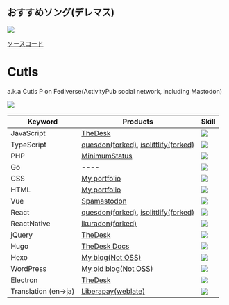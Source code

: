 ## おすすめソング(デレマス)
<img src="https://trs-cutls.netlify.app/.netlify/functions/song?songs">

[ソースコード](https://github.com/cutls/today-recommended-song)
# Cutls

a.k.a Cutls P on Fediverse(ActivityPub social network, including Mastodon)

<img src="https://github-readme-stats.vercel.app/api?username=cutls">

|  Keyword  |  Products  |  Skill  |
| ---- | ---- | ---- |
|  JavaScript  | [TheDesk](https://github.com/cutls/TheDesk) | <img src="https://status.cutls.com/badge-progress/?prog=60">  |
|  TypeScript  | [quesdon(forked)](https://github.com/cutls/quesdon), [isolittlify(forked)](https://github.com/cutls/isolittlify) |  <img src="https://status.cutls.com/badge-progress/?prog=40"> |
|  PHP  | [MinimumStatus](https://github.com/cutls/MinimumStatus) |  <img src="https://status.cutls.com/badge-progress/?prog=65"> |
|  Go  | ---- |  <img src="https://status.cutls.com/badge-progress/?prog=5"> |
|  CSS  | [My portfolio](https://github.com/cutls/cutls.dev) |  <img src="https://status.cutls.com/badge-progress/?prog=74"> |
|  HTML  | [My portfolio](https://github.com/cutls/cutls.dev) |  <img src="https://status.cutls.com/badge-progress/?prog=74"> |
|  Vue  | [Spamastodon](https://github.com/cutls/Spamastodon) |  <img src="https://status.cutls.com/badge-progress/?prog=40"> |
|  React  | [quesdon(forked)](https://github.com/cutls/quesdon), [isolittlify(forked)](https://github.com/cutls/isolittlify) |  <img src="https://status.cutls.com/badge-progress/?prog=40"> |
|  ReactNative  | [ikuradon(forked)](https://github.com/cutls/ikuradon) |  <img src="https://status.cutls.com/badge-progress/?prog=30"> |
|  jQuery  | [TheDesk](https://github.com/cutls/TheDesk) |  <img src="https://status.cutls.com/badge-progress/?prog=74"> |
|  Hugo  | [TheDesk Docs](https://github.com/cutls/TheDeskDocs) |  <img src="https://status.cutls.com/badge-progress/?prog=35"> |
|  Hexo  | [My blog(Not OSS)](https://blog.cutls.com) |  <img src="https://status.cutls.com/badge-progress/?prog=35"> |
|  WordPress  | [My old blog(Not OSS)](https://code.cutls.com) |  <img src="https://status.cutls.com/badge-progress/?prog=60"> |
|  Electron  | [TheDesk](https://github.com/cutls/TheDesk) |  <img src="https://status.cutls.com/badge-progress/?prog=70"> |
|  Translation (en->ja)  | [Liberapay(weblate)](https://hosted.weblate.org/projects/liberapay/core/ja/) |  <img src="https://status.cutls.com/badge-progress/?prog=80"> |

